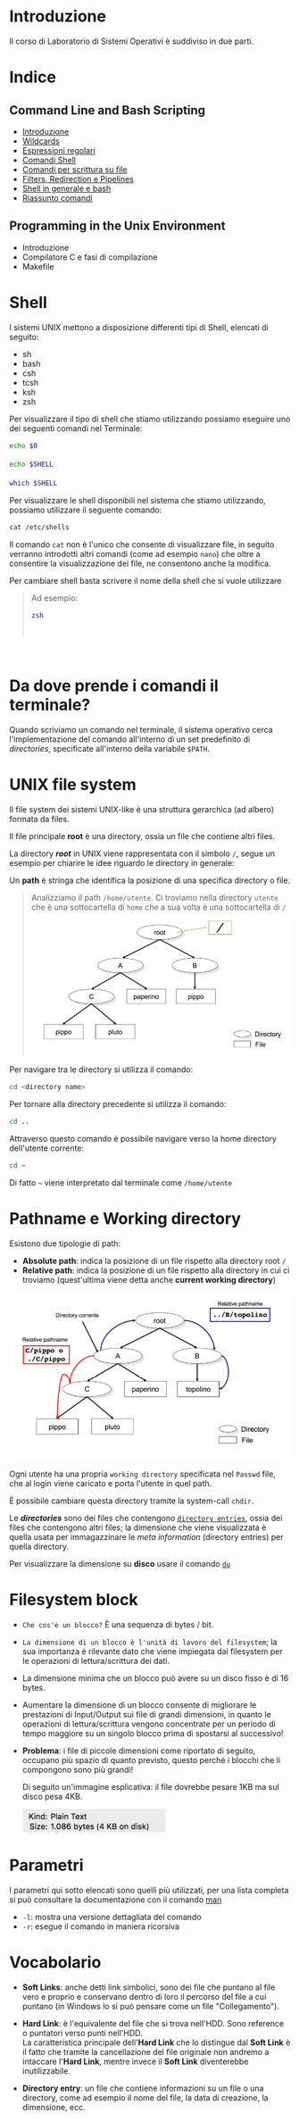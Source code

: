 # Introduzione

Il corso di Laboratorio di Sistemi Operativi è suddiviso in due parti.

# Indice

## Command Line and Bash Scripting

* [Introduzione](#shell)
* [Wildcards](/Wildcards.md)
* [Espressioni regolari](/Espressioni_regolari.md)
* [Comandi Shell](/Comandi_Shell.md)
* [Comandi per scrittura su file](/Comandi_files.md)
* [Filters, Redirection e Pipelines](/Filters_Redirections_Pipelines.md)
* [Shell in generale e bash](/Shell.md)
* [Riassunto comandi](/Comandi.md)

## Programming in the Unix Environment

* Introduzione
* Compilatore C e fasi di compilazione
* Makefile

# Shell
I sistemi UNIX mettono a disposizione differenti tipi di Shell, elencati di seguito:
* sh
* bash
* csh
* tcsh
* ksh
* zsh

Per visualizzare il tipo di shell che stiamo utilizzando possiamo eseguire uno dei seguenti comandi nel Terminale: 

```bash
echo $0

echo $SHELL

which $SHELL
```

Per visualizzare le shell disponibili nel sistema che stiamo utilizzando, possiamo utilizzare il seguente comando: 

```bash
cat /etc/shells
```
Il comando `cat` non è l'unico che consente di visualizzare file, in seguito verranno introdotti altri comandi (come ad esempio `nano`) che oltre a consentire la visualizzazione dei file, ne consentono anche la modifica.

Per cambiare shell basta scrivere il nome della shell che si vuole utilizzare
>Ad esempio: 
>```bash
>zsh
>```
><br>

<br>

# Da dove prende i comandi il terminale?
Quando scriviamo un comando nel terminale, il sistema operativo cerca l'implementazione del comando all'interno di un set predefinito di *directories*, specificate all'interno della variabile `$PATH`.

# UNIX file system


Il file system dei sistemi UNIX-like è una struttura gerarchica (ad albero) formata da files.

Il file principale **root** è una directory, ossia un file che contiene altri files. 

La directory ***root*** in UNIX viene rappresentata con il simbolo `/`, segue un esempio per chiarire le idee riguardo le directory in generale:

Un **path** è stringa che identifica la posizione di una specifica directory o file.


>Analizziamo il path ```/home/utente```. Ci troviamo nella directory `utente` che è una sottocartella di `home` che a sua volta è una sottocartella di `/`
>![](img/fileSystem.jpg)

Per navigare tra le directory si utilizza il comando:
```bash
cd <directory name>
```
Per tornare alla directory precedente si utilizza il comando:
```bash
cd ..
```
Attraverso questo comando è possibile navigare verso la home directory dell'utente corrente:
```bash
cd ~
```
Di fatto ```~``` viene interpretato dal terminale come ```/home/utente```

# Pathname e Working directory

Esistono due tipologie di path:
* **Absolute path**: indica la posizione di un file rispetto alla directory root `/`
* **Relative path**: indica la posizione di un file rispetto alla directory in cui ci troviamo (quest'ultima viene detta anche **current working directory**)

![](img/workingDirectory.png)

Ogni utente ha una propria ```working directory``` specificata nel ```Passwd``` file, che al login viene caricato e porta l'utente in quel path.

È possibile cambiare questa directory tramite la system-call `chdir`.

Le ***directories*** sono dei files che contengono <u>[`directory entries`](#vocabolario)</u>, ossia dei files che contengono altri files; la dimensione che viene visualizzata è quella usata per immagazzinare le *meta information* (directory entries) per quella directory.<br>

Per visualizzare la dimensione su **disco** usare il comando <u>[`du`](#du)</u>

# Filesystem block
* `Che cos'è un blocco?` È una sequenza di bytes / bit.

* `La dimensione di un blocco è l'unità di lavoro del filesystem`; la sua importanza è rilevante dato che viene impiegata dal filesystem per le operazioni di lettura/scrittura dei dati.

* La dimensione minima che un blocco può avere su un disco fisso è di 16 bytes. 

* Aumentare la dimensione di un blocco consente di migliorare le prestazioni di Input/Output sui file di grandi dimensioni, in quanto le operazioni di lettura/scrittura vengono concentrate per un periodo di tempo maggiore su un singolo blocco prima di spostarsi al successivo!

* **Problema**: i file di piccole dimensioni come riportato di seguito, occupano più spazio di quanto previsto, questo perché i blocchi che li compongono sono più grandi!

  Di seguito un'immagine esplicativa: il file dovrebbe pesare 1KB ma sul disco pesa 4KB.




  ![](img/block.png)


# Parametri

I parametri qui sotto elencati sono quelli più utilizzati, per una lista completa si può consultare la documentazione con il comando [man](#man)

* `-l`: mostra una versione dettagliata del comando
* `-r`: esegue il comando in maniera ricorsiva

# Vocabolario

* **Soft Links**: anche detti link simbolici, sono dei file che puntano al file vero e proprio e conservano dentro di loro il percorso del file a cui puntano (in Windows lo si può pensare come un file "Collegamento").

* **Hard Link**: è l'equivalente del file che si trova nell'HDD. Sono reference o puntatori verso punti nell'HDD. <br> La caratteristica principale dell'**Hard Link** che lo distingue dal **Soft Link** è il fatto che tramite la cancellazione del file originale non andremo a intaccare l'**Hard Link**, mentre invece il **Soft Link** diventerebbe inutilizzabile.

* **Directory entry**: un file che contiene informazioni su un file o una directory, come ad esempio il nome del file, la data di creazione, la dimensione, ecc.